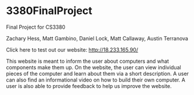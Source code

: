 # 3380FinalProject
Final Project for CS3380

Zachary Hess,
Matt Gambino,
Daniel Lock,
Matt Callaway,
Austin Terranova

Click here to test out our website: http://18.233.165.90/  
  
This website is meant to inform the user about computers and what components make them up. On the website, the user can view individual pieces of the computer and learn about them via a short description. A user can also find an informational video on how to build their own computer. A user is also able to provide feedback to help us improve the website.  
  

